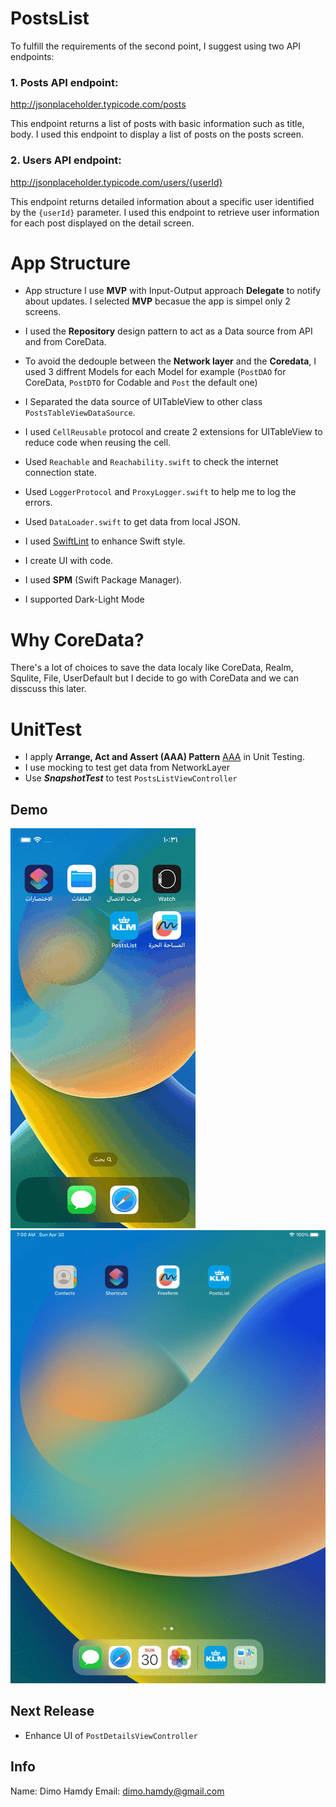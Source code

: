 # PostsList

To fulfill the requirements of the second point, I suggest using two API endpoints:

### 1. Posts API endpoint:
http://jsonplaceholder.typicode.com/posts

This endpoint returns a list of posts with basic information such as title, body. I used this endpoint to display a list of posts on the posts screen.

### 2. Users API endpoint:
http://jsonplaceholder.typicode.com/users/{userId}

This endpoint returns detailed information about a specific user identified by the `{userId}` parameter. I used this endpoint to retrieve user information for each post displayed on the detail screen.

# App Structure

* App structure I use **MVP** with Input-Output approach **Delegate** to notify about updates. I selected **MVP** becasue the app is simpel only 2 screens.

* I used the **Repository** design pattern to act as a Data source from API and from CoreData.

* To avoid the dedouple between the **Network layer** and the **Coredata**, I used 3 diffrent Models for each Model for example (`PostDAO` for CoreData, `PostDTO` for Codable and `Post` the default one)

* I Separated the data source of UITableView to other class `PostsTableViewDataSource`.

* I used `CellReusable` protocol and create 2 extensions for UITableView to reduce code when reusing the cell.

* Used `Reachable` and `Reachability.swift` to check the internet connection state.

* Used `LoggerProtocol` and `ProxyLogger.swift` to help me to log the errors.

* Used `DataLoader.swift` to get data from local JSON.

* I used [SwiftLint](https://github.com/realm/SwiftLint) to enhance Swift style.

* I create UI with code.

* I used **SPM** (Swift Package Manager).

* I supported Dark-Light Mode


# Why CoreData?
There's a lot of choices to save the data localy like CoreData, Realm, Squlite, File, UserDefault but I decide to go with CoreData and we can disscuss this later.

# UnitTest
* I apply  **Arrange, Act and Assert (AAA) Pattern** [AAA](https://medium.com/@pjbgf/title-testing-code-ocd-and-the-aaa-pattern-df453975ab80) in Unit Testing.
* I use mocking to test get data from  NetworkLayer
* Use ***SnapshotTest*** to test `PostsListViewController`
 
## Demo
![](Demo_iPhone.gif)
![](Demo_iPad.gif)

## Next Release
* Enhance UI of `PostDetailsViewController`

## Info

Name: Dimo Hamdy
Email: dimo.hamdy@gmail.com
